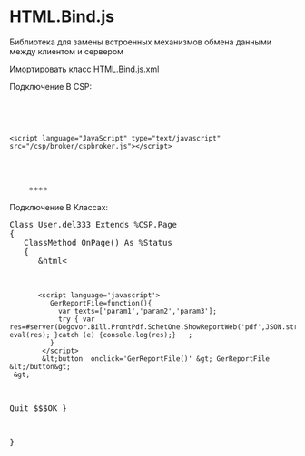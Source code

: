 # HTML.Bind.js
Библиотека для замены встроенных механизмов обмена данными между клиентом и сервером

Имортировать класс HTML.Bind.js.xml

Подключение В CSP:
<pre>
  <head>
    <script language="JavaScript" type="text/javascript" src="/csp/broker/cspxmlhttp.js"></script>
    <script language="JavaScript" type="text/javascript" src="/csp/broker/cspbroker.js"></script>
  </head>
    <script type="text/javascript" src="#($SYSTEM.CSP.GetDefaultApp($ZU(5)))#/#($zcvt("HTML.Bind.js","O","URL"))#.cls"></script>  
    ****
</pre>

Подключение В Классах:
<pre>
Class User.del333 Extends %CSP.Page
{
   ClassMethod OnPage() As %Status
   {
      &html&lt;
           <script language='JavaScript' type='text/javascript' src='#($SYSTEM.CSP.GetDefaultApp($ZU(5)))#/#($zcvt("HTML.Bind.js","O","URL"))#.cls'></script>  
           <script language='javascript'> 
              GerReportFile=function(){ 
                var texts=['param1','param2','param3']; 
                try { var res=#server(Dogovor.Bill.ProntPdf.SchetOne.ShowReportWeb('pdf',JSON.stringify(texts)))#;  eval(res); }catch (e) {console.log(res);}   ; 
              }   
            </script> 
            &lt;button  onclick='GerReportFile()' &gt; GerReportFile &lt;/button&gt; 
     &gt; 
  Quit $$$OK
}

}


</pre>





